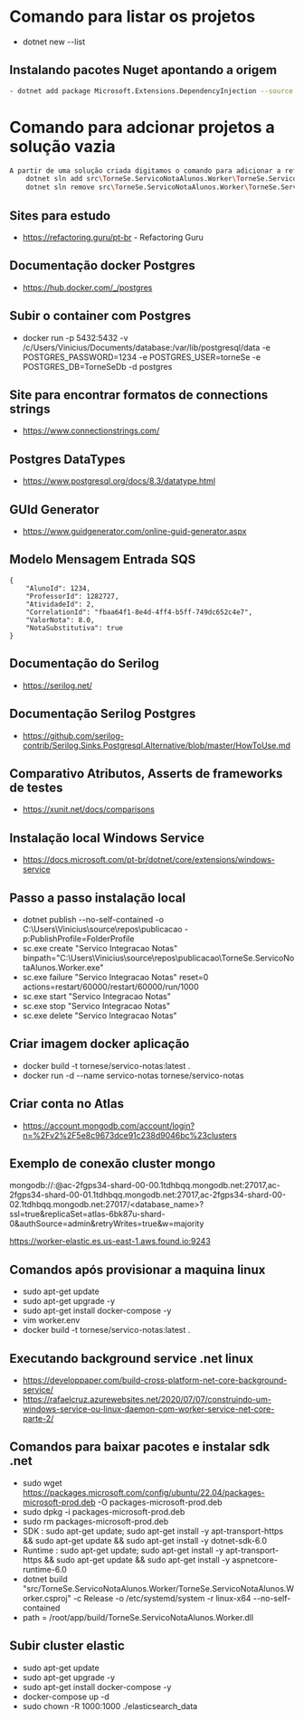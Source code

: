 # Comando para listar os projetos
 - dotnet new --list

 ## Instalando pacotes Nuget apontando a origem
 ``` bash
 - dotnet add package Microsoft.Extensions.DependencyInjection --source https://api.nuget.org/v3/index.json 
 ```
 

# Comando para adcionar projetos a solução vazia
``` bash
A partir de uma solução criada digitamos o comando para adicionar a referência ao csproj dos projetos
    dotnet sln add src\TorneSe.ServicoNotaAlunos.Worker\TorneSe.ServicoNotaAlunos.Worker.csproj
    dotnet sln remove src\TorneSe.ServicoNotaAlunos.Worker\TorneSe.ServicoNotaAlunos.Worker.csproj
```

## Sites para estudo
- https://refactoring.guru/pt-br - Refactoring Guru


## Documentação docker Postgres
- https://hub.docker.com/_/postgres

## Subir o container com Postgres
- docker run -p 5432:5432 -v /c/Users/Vinicius/Documents/database:/var/lib/postgresql/data -e POSTGRES_PASSWORD=1234 -e POSTGRES_USER=torneSe -e POSTGRES_DB=TorneSeDb -d postgres

## Site para encontrar formatos de connections strings
- https://www.connectionstrings.com/

## Postgres DataTypes
- https://www.postgresql.org/docs/8.3/datatype.html

## GUId Generator
- https://www.guidgenerator.com/online-guid-generator.aspx

## Modelo Mensagem Entrada SQS
```
{
    "AlunoId": 1234,
    "ProfessorId": 1282727,
    "AtividadeId": 2,
    "CorrelationId": "fbaa64f1-8e4d-4ff4-b5ff-749dc652c4e7",
    "ValorNota": 8.0,
    "NotaSubstitutiva": true
}
```

## Documentação do Serilog
- https://serilog.net/

## Documentação Serilog Postgres
- https://github.com/serilog-contrib/Serilog.Sinks.Postgresql.Alternative/blob/master/HowToUse.md

## Comparativo Atributos, Asserts de frameworks de testes
- https://xunit.net/docs/comparisons

## Instalação local Windows Service
- https://docs.microsoft.com/pt-br/dotnet/core/extensions/windows-service

## Passo a passo instalação local
- dotnet publish --no-self-contained -o C:\Users\Vinicius\source\repos\publicacao -p:PublishProfile=FolderProfile
- sc.exe create "Servico Integracao Notas" binpath="C:\Users\Vinicius\source\repos\publicacao\TorneSe.ServicoNotaAlunos.Worker.exe"
- sc.exe failure "Servico Integracao Notas" reset=0 actions=restart/60000/restart/60000/run/1000
- sc.exe start "Servico Integracao Notas"
- sc.exe stop "Servico Integracao Notas"
- sc.exe delete "Servico Integracao Notas"

## Criar imagem docker aplicação
- docker build -t tornese/servico-notas:latest .
- docker run -d --name servico-notas tornese/servico-notas

## Criar conta no Atlas
- https://account.mongodb.com/account/login?n=%2Fv2%2F5e8c9673dce91c238d9046bc%23clusters

## Exemplo de conexão cluster mongo
mongodb://:@ac-2fgps34-shard-00-00.1tdhbqq.mongodb.net:27017,ac-2fgps34-shard-00-01.1tdhbqq.mongodb.net:27017,ac-2fgps34-shard-00-02.1tdhbqq.mongodb.net:27017/<database_name>?ssl=true&replicaSet=atlas-6bk87u-shard-0&authSource=admin&retryWrites=true&w=majority

https://worker-elastic.es.us-east-1.aws.found.io:9243

## Comandos após provisionar a maquina linux
- sudo apt-get update
- sudo apt-get upgrade -y
- sudo apt-get install docker-compose -y
- vim worker.env
- docker build -t tornese/servico-notas:latest .

## Executando background service .net linux
- https://developpaper.com/build-cross-platform-net-core-background-service/
- https://rafaelcruz.azurewebsites.net/2020/07/07/construindo-um-windows-service-ou-linux-daemon-com-worker-service-net-core-parte-2/

## Comandos para baixar pacotes e instalar sdk .net
- sudo wget https://packages.microsoft.com/config/ubuntu/22.04/packages-microsoft-prod.deb -O packages-microsoft-prod.deb
- sudo dpkg -i packages-microsoft-prod.deb
- sudo rm packages-microsoft-prod.deb
- SDK : sudo apt-get update;
sudo apt-get install -y apt-transport-https &&
sudo apt-get update &&
sudo apt-get install -y dotnet-sdk-6.0
- Runtime : sudo apt-get update;
sudo apt-get install -y apt-transport-https &&
sudo apt-get update &&
sudo apt-get install -y aspnetcore-runtime-6.0
- dotnet build "src/TorneSe.ServicoNotaAlunos.Worker/TorneSe.ServicoNotaAlunos.Worker.csproj" -c Release -o /etc/systemd/system -r linux-x64 --no-self-contained
- path = /root/app/build/TorneSe.ServicoNotaAlunos.Worker.dll

## Subir cluster elastic
- sudo apt-get update
- sudo apt-get upgrade -y
- sudo apt-get install docker-compose -y
- docker-compose up -d
- sudo chown -R 1000:1000 ./elasticsearch_data